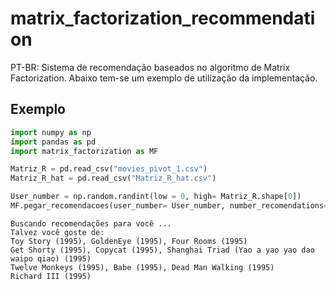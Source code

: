 # matrix_factorization_recommendation

PT-BR: Sistema de recomendação baseados no algoritmo de Matrix Factorization. Abaixo tem-se um exemplo de utilização da implementação.

## Exemplo

```python
import numpy as np
import pandas as pd
import matrix_factorization as MF

Matriz_R = pd.read_csv("movies_pivot_1.csv")
Matriz_R_hat = pd.read_csv("Matriz_R_hat.csv")

User_number = np.random.randint(low = 0, high= Matriz_R.shape[0])
MF.pegar_recomendacoes(user_number= User_number, number_recomendations= 10, matriz_r= Matriz_R)
```
```
Buscando recomendações para você ...
Talvez você goste de:
Toy Story (1995), GoldenEye (1995), Four Rooms (1995)
Get Shorty (1995), Copycat (1995), Shanghai Triad (Yao a yao yao dao waipo qiao) (1995)
Twelve Monkeys (1995), Babe (1995), Dead Man Walking (1995)
Richard III (1995)
```
